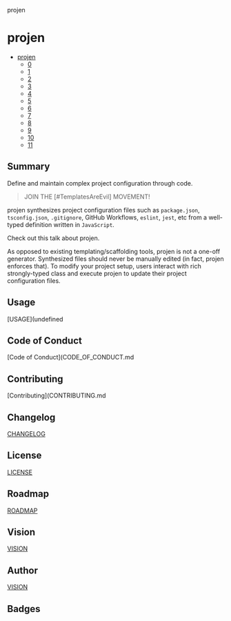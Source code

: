 projen

# projen
- [projen](#projen)
  - [0](#0)
  - [1](#1)
  - [2](#2)
  - [3](#3)
  - [4](#4)
  - [5](#5)
  - [6](#6)
  - [7](#7)
  - [8](#8)
  - [9](#9)
  - [10](#10)
  - [11](#11)

## Summary
Define and maintain complex project configuration through code.

> JOIN THE [#TemplatesAreEvil] MOVEMENT!

projen synthesizes project configuration files such as `package.json`,
`tsconfig.json`, `.gitignore`, GitHub Workflows, `eslint`, `jest`, etc from a
well-typed definition written in `JavaScript`.

Check out this talk about projen.

As opposed to existing templating/scaffolding tools, projen is not a one-off
generator. Synthesized files should never be manually edited (in fact, projen
enforces that). To modify your project setup, users interact with rich
strongly-typed class and execute projen to update their project configuration
files.

## Usage
[USAGE](undefined


## Code of Conduct
[Code of Conduct](CODE_OF_CONDUCT.md


## Contributing
[Contributing](CONTRIBUTING.md


## Changelog

[CHANGELOG](CHANGELOG.md)

## License

[LICENSE](LICENSE.md)

## Roadmap
[ROADMAP](ROADMAP.md)


## Vision
[VISION](VISION.md)


## Author
[VISION](AUTHOR.md)


## Badges


